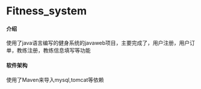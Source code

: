 # Fitness_system

#### 介绍
使用了java语言编写的健身系统的javaweb项目，主要完成了，用户注册，用户订单，教练注册，教练信息填写等功能

#### 软件架构
使用了Maven来导入mysql,tomcat等依赖


